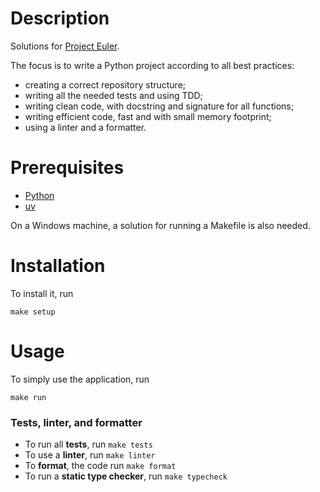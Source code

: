 # Description

Solutions for [Project Euler](https://projecteuler.net/).

The focus is to write a Python project according to all best practices:
* creating a correct repository structure;
* writing all the needed tests and using TDD;
* writing clean code, with docstring and signature for all functions;
* writing efficient code, fast and with small memory footprint;
* using a linter and a formatter.

# Prerequisites

  * [Python](https://www.python.org/)
  * [uv](https://github.com/astral-sh/uv)

On a Windows machine, a solution for running a Makefile is also needed.

# Installation

To install it, run

```
make setup
```

# Usage

To simply use the application, run
```
make run
```

### Tests, linter, and formatter

* To run all **tests**, run `make tests`
* To use a **linter**, run `make linter`
* To **format**, the code run `make format`
* To run a **static type checker**, run `make typecheck`
